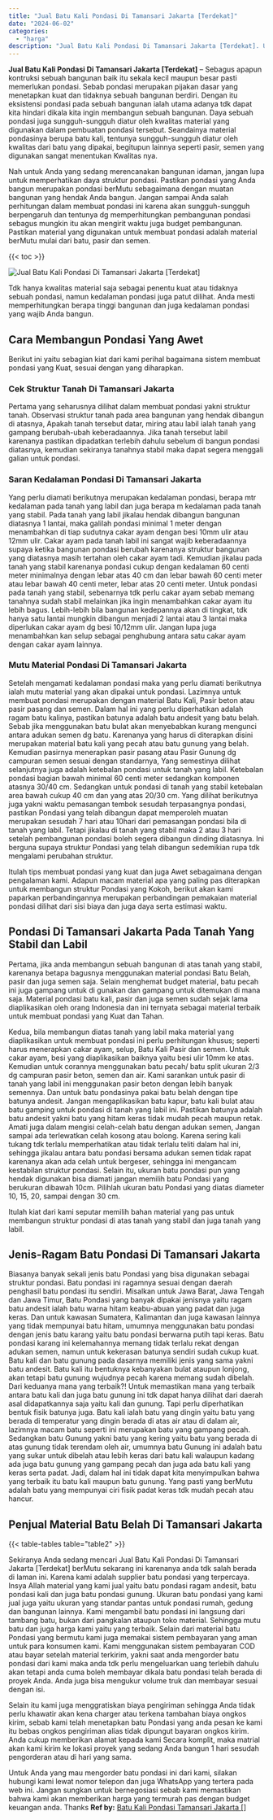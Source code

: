 ```yaml
---
title: "Jual Batu Kali Pondasi Di Tamansari Jakarta [Terdekat]"
date: "2024-06-02"
categories: 
  - "harga"
description: "Jual Batu Kali Pondasi Di Tamansari Jakarta [Terdekat]. Untuk Anda yang mau mengorder batu pondasi ini dari kami, silakan hubungi kami lewat nomor telepon da..."
---
```


**Jual Batu Kali Pondasi Di Tamansari Jakarta \[Terdekat\]** – Sebagus apapun kontruksi sebuah bangunan baik itu sekala kecil maupun besar pasti memerlukan pondasi. Sebab pondasi merupakan pijakan dasar yang menetapkan kuat dan tidaknya sebuah bangunan berdiri. Dengan itu eksistensi pondasi pada sebuah bangunan ialah utama adanya tdk dapat kita hindari dikala kita ingin membangun sebuah bangunan. Daya sebuah pondasi juga sungguh-sungguh diatur oleh kwalitas material yang digunakan dalam pembuatan pondasi tersebut. Seandainya material pondasinya berupa batu kali, tentunya sungguh-sungguh diatur oleh kwalitas dari batu yang dipakai, begitupun lainnya seperti pasir, semen yang digunakan sangat menentukan Kwalitas nya.

Nah untuk Anda yang sedang merencanakan bangunan idaman, jangan lupa untuk memperhatikan daya struktur pondasi. Pastikan pondasi yang Anda bangun merupakan pondasi berMutu sebagaimana dengan muatan bangunan yang hendak Anda bangun. Jangan sampai Anda salah perhitungan dalam membuat pondasi ini karena akan sungguh-sungguh berpengaruh dan tentunya dg memperhitungkan pembangunan pondasi sebagus mungkin itu akan mengirit waktu juga budget pembangunan. Pastikan material yang digunakan untuk membuat pondasi adalah material berMutu mulai dari batu, pasir dan semen.

{{< toc >}}

![Jual Batu Kali Pondasi Di Tamansari Jakarta [Terdekat]](/images/jual-batu-kali-33.png)

Tdk hanya kwalitas material saja sebagai penentu kuat atau tidaknya sebuah pondasi, namun kedalaman pondasi juga patut dilihat. Anda mesti memperhitungkan berapa tinggi bangunan dan juga kedalaman pondasi yang wajib Anda bangun.

## Cara Membangun Pondasi Yang Awet

Berikut ini yaitu sebagian kiat dari kami perihal bagaimana sistem membuat pondasi yang Kuat, sesuai dengan yang diharapkan.

### Cek Struktur Tanah Di Tamansari Jakarta

Pertama yang seharusnya dilihat dalam membuat pondasi yakni struktur tanah. Observasi struktur tanah pada area bangunan yang hendak dibangun di atasnya, Apakah tanah tersebut datar, miring atau labil ialah tanah yang gampang berubah-ubah keberadaannya. Jika tanah tersebut labil karenanya pastikan dipadatkan terlebih dahulu sebelum di bangun pondasi diatasnya, kemudian sekiranya tanahnya stabil maka dapat segera menggali galian untuk pondasi.

### Saran Kedalaman Pondasi Di Tamansari Jakarta

Yang perlu diamati berikutnya merupakan kedalaman pondasi, berapa mtr kedalaman pada tanah yang labil dan juga berapa m kedalaman pada tanah yang stabil. Pada tanah yang labil jikalau hendak dibangun bangunan diatasnya 1 lantai, maka galilah pondasi minimal 1 meter dengan menambahkan di tiap sudutnya cakar ayam dengan besi 10mm ulir atau 12mm ulir. Cakar ayam pada tanah labil ini sangat wajib keberadaannya supaya ketika bangunan pondasi berubah karenanya struktur bangunan yang diatasnya masih tertahan oleh cakar ayam tadi. Kemudian jikalau pada tanah yang stabil karenanya pondasi cukup dengan kedalaman 60 centi meter minimalnya dengan lebar atas 40 cm dan lebar bawah 60 centi meter atau lebar bawah 40 centi meter, lebar atas 20 centi meter. Untuk pondasi pada tanah yang stabil, sebenarnya tdk perlu cakar ayam sebab memang tanahnya sudah stabil melainkan jika ingin menambahkan cakar ayam itu lebih bagus. Lebih-lebih bila bangunan kedepannya akan di tingkat, tdk hanya satu lantai mungkin dibangun menjadi 2 lantai atau 3 lantai maka diperlukan cakar ayam dg besi 10/12mm ulir. Jangan lupa juga menambahkan kan selup sebagai penghubung antara satu cakar ayam dengan cakar ayam lainnya.

### Mutu Material Pondasi Di Tamansari Jakarta

Setelah mengamati kedalaman pondasi maka yang perlu diamati berikutnya ialah mutu material yang akan dipakai untuk pondasi. Lazimnya untuk membuat pondasi merupakan dengan material Batu Kali, Pasir beton atau pasir pasang dan semen. Dalam hal ini yang perlu diperhatikan adalah ragam batu kalinya, pastikan batunya adalah batu andesit yang batu belah. Sebab jika menggunakan batu bulat akan menyebabkan kurang mengunci antara adukan semen dg batu. Karenanya yang harus di diterapkan disini merupakan material batu kali yang pecah atau batu gunung yang belah. Kemudian pasirnya menerapkan pasir pasang atau Pasir Gunung dg campuran semen sesuai dengan standarnya, Yang semestinya dilihat selanjutnya juga adalah ketebalan pondasi untuk tanah yang labil. Ketebalan pondasi bagian bawah minimal 60 centi meter sedangkan komponen atasnya 30/40 cm. Sedangkan untuk pondasi di tanah yang stabil ketebalan area bawah cukup 40 cm dan yang atas 20/30 cm. Yang dilihat berikutnya juga yakni waktu pemasangan tembok sesudah terpasangnya pondasi, pastikan Pondasi yang telah dibangun dapat memperoleh muatan merupakan sesudah 7 hari atau 10hari dari pemasangan pondasi bila di tanah yang labil. Tetapi jikalau di tanah yang stabil maka 2 atau 3 hari setelah pembangunan pondasi boleh segera dibangun dinding diatasnya. Ini berguna supaya struktur Pondasi yang telah dibangun sedemikian rupa tdk mengalami perubahan struktur.

Itulah tips membuat pondasi yang kuat dan juga Awet sebagaimana dengan pengalaman kami. Adapun macam material apa yang paling pas diterapkan untuk membangun struktur Pondasi yang Kokoh, berikut akan kami paparkan perbandingannya merupakan perbandingan pemakaian material pondasi dilihat dari sisi biaya dan juga daya serta estimasi waktu.

## Pondasi Di Tamansari Jakarta Pada Tanah Yang Stabil dan Labil

Pertama, jika anda membangun sebuah bangunan di atas tanah yang stabil, karenanya betapa bagusnya menggunakan material pondasi Batu Belah, pasir dan juga semen saja. Selain menghemat budget material, batu pecah ini juga gampang untuk di gunakan dan gampang untuk ditemukan di mana saja. Material pondasi batu kali, pasir dan juga semen sudah sejak lama diaplikasikan oleh orang Indonesia dan ini ternyata sebagai material terbaik untuk membuat pondasi yang Kuat dan Tahan.

Kedua, bila membangun diatas tanah yang labil maka material yang diaplikasikan untuk membuat pondasi ini perlu perhitungan khusus; seperti harus menerapkan cakar ayam, selup, Batu Kali Pasir dan semen. Untuk cakar ayam, besi yang diaplikasikan baiknya yaitu besi ulir 10mm ke atas. Kemudian untuk corannya menggunakan batu pecah/ batu split ukuran 2/3 dg campuran pasir beton, semen dan air. Kami sarankan untuk pasir di tanah yang labil ini menggunakan pasir beton dengan lebih banyak semennya. Dan untuk batu pondasinya pakai batu belah dengan tipe batunya andesit. Jangan mengaplikasikan batu kapur, batu kali bulat atau batu gamping untuk pondasi di tanah yang labil ini. Pastikan batunya adalah batu andesit yakni batu yang hitam keras tidak mudah pecah maupun retak. Amati juga dalam mengisi celah-celah batu dengan adukan semen, Jangan sampai ada terlewatkan celah kosong atau bolong. Karena sering kali tukang tdk terlalu memperhatikan atau tidak terlalu teliti dalam hal ini, sehingga jikalau antara batu pondasi bersama adukan semen tidak rapat karenanya akan ada celah untuk bergeser, sehingga ini mengancam kestabilan struktur pondasi. Selain itu, ukuran batu pondasi pun yang hendak digunakan bisa diamati jangan memilih batu Pondasi yang berukuran dibawah 10cm. Pilihlah ukuran batu Pondasi yang diatas diameter 10, 15, 20, sampai dengan 30 cm.

Itulah kiat dari kami seputar memilih bahan material yang pas untuk membangun struktur pondasi di atas tanah yang stabil dan juga tanah yang labil.

## Jenis-Ragam Batu Pondasi Di Tamansari Jakarta

Biasanya banyak sekali jenis batu Pondasi yang bisa digunakan sebagai struktur pondasi. Batu pondasi ini ragamnya sesuai dengan daerah penghasil batu pondasi itu sendiri. Misalkan untuk Jawa Barat, Jawa Tengah dan Jawa Timur, Batu Pondasi yang banyak dipakai jenisnya yaitu ragam batu andesit ialah batu warna hitam keabu-abuan yang padat dan juga keras. Dan untuk kawasan Sumatera, Kalimantan dan juga kawasan lainnya yang tidak mempunyai batu hitam, umumnya menggunakan batu pondasi dengan jenis batu karang yaitu batu pondasi berwarna putih tapi keras. Batu pondasi karang ini kelemahannya memang tidak terlalu rekat dengan adukan semen, namun untuk kekerasan batunya sendiri sudah cukup kuat. Batu kali dan batu gunung pada dasarnya memiliki jenis yang sama yakni batu andesit. Batu kali itu bentuknya kebanyakan bulat ataupun lonjong, akan tetapi batu gunung wujudnya pecah karena memang sudah dibelah. Dari keduanya mana yang terbaik?! Untuk memastikan mana yang terbaik antara batu kali dan juga batu gunung ini tdk dapat hanya dilihat dari daerah asal didapatkannya saja yaitu kali dan gunung. Tapi perlu diperhatikan bentuk fisik batunya juga. Batu kali ialah batu yang dingin yaitu batu yang berada di temperatur yang dingin berada di atas air atau di dalam air, lazimnya macam batu seperti ini merupakan batu yang gampang pecah. Sedangkan batu Gunung yakni batu yang kering yaitu batu yang berada di atas gunung tidak terendam oleh air, umumnya batu Gunung ini adalah batu yang sukar untuk dibelah atau lebih keras dari batu kali walaupun kadang ada juga batu gunung yang gampang pecah dan juga ada batu kali yang keras serta padat. Jadi, dalam hal ini tidak dapat kita menyimpulkan bahwa yang terbaik itu batu kali maupun batu gunung. Yang pasti yang berMutu adalah batu yang mempunyai ciri fisik padat keras tdk mudah pecah atau hancur.

## Penjual Material Batu Belah Di Tamansari Jakarta

{{< table-tables table="table2" >}}

Sekiranya Anda sedang mencari Jual Batu Kali Pondasi Di Tamansari Jakarta \[Terdekat\] berMutu sekarang ini karenanya anda tdk salah berada di laman ini. Karena kami adalah supplier batu pondasi yang terpercaya. Insya Allah material yang kami jual yaitu batu pondasi ragam andesit, batu pondasi kali dan juga batu pondasi gunung. Ukuran batu pondasi yang kami jual juga yaitu ukuran yang standar pantas untuk pondasi rumah, gedung dan bangunan lainnya. Kami mengambil batu pondasi ini langsung dari tambang batu, bukan dari pangkalan ataupun toko material. Sehingga mutu batu dan juga harga kami yaitu yang terbaik. Selain dari material batu Pondasi yang bermutu kami juga memakai sistem pembayaran yang aman untuk para konsumen kami. Kami menggunakan sistem pembayaran COD atau bayar setelah material terkirim, yakni saat anda mengorder batu pondasi dari kami maka anda tdk perlu mengeluarkan uang terlebih dahulu akan tetapi anda cuma boleh membayar dikala batu pondasi telah berada di proyek Anda. Anda juga bisa mengukur volume truk dan membayar sesuai dengan isi.

Selain itu kami juga menggratiskan biaya pengiriman sehingga Anda tidak perlu khawatir akan kena charger atau terkena tambahan biaya ongkos kirim, sebab kami telah menetapkan batu Pondasi yang anda pesan ke kami itu bebas ongkos pengiriman alias tidak dipungut bayaran ongkos kirim. Anda cukup memberikan alamat kepada kami Secara komplit, maka matrial akan kami kirim ke lokasi proyek yang sedang Anda bangun 1 hari sesudah pengorderan atau di hari yang sama.

Untuk Anda yang mau mengorder batu pondasi ini dari kami, silakan hubungi kami lewat nomor telepon dan juga WhatsApp yang tertera pada web ini. Jangan sungkan untuk bernegosiasi sebab kami memastikan bahwa kami akan memberikan harga yang termurah pas dengan budget keuangan anda. Thanks
**Ref by:** [Batu Kali Pondasi Tamansari Jakarta []](https://id.wikipedia.org/wiki/Batu)
